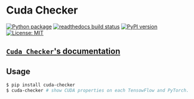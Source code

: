 # Cuda Checker

[![Python package](https://github.com/kagemeka/cuda-checker/actions/workflows/python-package.yml/badge.svg)](https://github.com/kagemeka/cuda-checker/actions/workflows/python-package.yml)
[![readthedocs build status](https://readthedocs.org/projects/cuda-checker/badge/?version=latest)](https://cuda-checker.readthedocs.io/en/latest/?badge=latest)
[![PyPI version](https://badge.fury.io/py/cuda-checker.svg)](https://badge.fury.io/py/cuda-checker)
[![License: MIT](https://img.shields.io/badge/License-MIT-yellow.svg)](https://opensource.org/licenses/MIT)

[`Cuda Checker`'s documentation](https://cuda-checker.readthedocs.io/)
---



## Usage
```sh
$ pip install cuda-checker
$ cuda-checker # show CUDA properties on each TensowFlow and PyTorch.
```